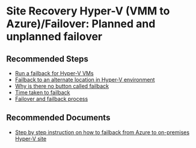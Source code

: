 <properties
    pageTitle="Site Recovery Hyper-V (VMM to Azure)/Failover: Planned and unplanned failover"
    description="Site Recovery Hyper-V (VMM to Azure)/Failover: Planned and unplanned failover"
    service="microsoft.recoveryservices"
    resource="vaults"
    authors="v-miegge"
    ms.author="prateek9us"
    displayOrder=""
    selfHelpType="generic"
    supportTopicIds="32536406"
    resourceTags=""
    productPesIds="16370"
    cloudEnvironments="public, Fairfax"
    articleId="d865a299-bebb-413d-a71a-83c403114250"
	ownershipId="Compute_SiteRecovery"
/>

# Site Recovery Hyper-V (VMM to Azure)/Failover: Planned and unplanned failover

## **Recommended Steps**

* [Run a failback for Hyper-V VMs](https://docs.microsoft.com/azure/site-recovery/site-recovery-failback-from-azure-to-hyper-v)<br>
* [Failback to an alternate location in Hyper-V environment](https://docs.microsoft.com/azure/site-recovery/hyper-v-azure-failback#failback-to-an-alternate-location-in-hyper-v-environment)<br>
* [Why is there no button called failback](https://docs.microsoft.com/azure/site-recovery/hyper-v-azure-failback#why-is-there-no-button-called-failback)<br>
* [Time taken to failback](https://docs.microsoft.com/azure/site-recovery/hyper-v-azure-failback#time-taken-to-failback)<br>
* [Failover and failback process](https://docs.microsoft.com/azure/site-recovery/hyper-v-azure-architecture#failover-and-failback-process)

## **Recommended Documents**

* [Step by step instruction on how to failback from Azure to on-premises Hyper-V site](https://docs.microsoft.com/azure/site-recovery/site-recovery-failback-from-azure-to-hyper-v)
